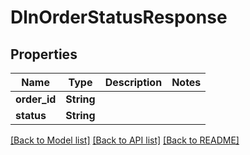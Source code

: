 # DlnOrderStatusResponse

## Properties

Name | Type | Description | Notes
------------ | ------------- | ------------- | -------------
**order_id** | **String** |  | 
**status** | **String** |  | 

[[Back to Model list]](../README.md#documentation-for-models) [[Back to API list]](../README.md#documentation-for-api-endpoints) [[Back to README]](../README.md)


